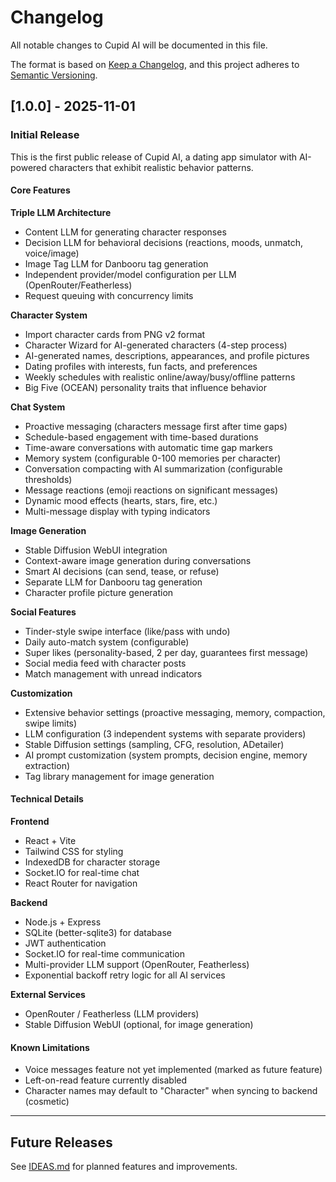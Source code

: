 # Changelog

All notable changes to Cupid AI will be documented in this file.

The format is based on [Keep a Changelog](https://keepachangelog.com/en/1.0.0/),
and this project adheres to [Semantic Versioning](https://semver.org/spec/v2.0.0.html).

## [1.0.0] - 2025-11-01

### Initial Release

This is the first public release of Cupid AI, a dating app simulator with AI-powered characters that exhibit realistic behavior patterns.

#### Core Features

**Triple LLM Architecture**
- Content LLM for generating character responses
- Decision LLM for behavioral decisions (reactions, moods, unmatch, voice/image)
- Image Tag LLM for Danbooru tag generation
- Independent provider/model configuration per LLM (OpenRouter/Featherless)
- Request queuing with concurrency limits

**Character System**
- Import character cards from PNG v2 format
- Character Wizard for AI-generated characters (4-step process)
- AI-generated names, descriptions, appearances, and profile pictures
- Dating profiles with interests, fun facts, and preferences
- Weekly schedules with realistic online/away/busy/offline patterns
- Big Five (OCEAN) personality traits that influence behavior

**Chat System**
- Proactive messaging (characters message first after time gaps)
- Schedule-based engagement with time-based durations
- Time-aware conversations with automatic time gap markers
- Memory system (configurable 0-100 memories per character)
- Conversation compacting with AI summarization (configurable thresholds)
- Message reactions (emoji reactions on significant messages)
- Dynamic mood effects (hearts, stars, fire, etc.)
- Multi-message display with typing indicators

**Image Generation**
- Stable Diffusion WebUI integration
- Context-aware image generation during conversations
- Smart AI decisions (can send, tease, or refuse)
- Separate LLM for Danbooru tag generation
- Character profile picture generation

**Social Features**
- Tinder-style swipe interface (like/pass with undo)
- Daily auto-match system (configurable)
- Super likes (personality-based, 2 per day, guarantees first message)
- Social media feed with character posts
- Match management with unread indicators

**Customization**
- Extensive behavior settings (proactive messaging, memory, compaction, swipe limits)
- LLM configuration (3 independent systems with separate providers)
- Stable Diffusion settings (sampling, CFG, resolution, ADetailer)
- AI prompt customization (system prompts, decision engine, memory extraction)
- Tag library management for image generation

#### Technical Details

**Frontend**
- React + Vite
- Tailwind CSS for styling
- IndexedDB for character storage
- Socket.IO for real-time chat
- React Router for navigation

**Backend**
- Node.js + Express
- SQLite (better-sqlite3) for database
- JWT authentication
- Socket.IO for real-time communication
- Multi-provider LLM support (OpenRouter, Featherless)
- Exponential backoff retry logic for all AI services

**External Services**
- OpenRouter / Featherless (LLM providers)
- Stable Diffusion WebUI (optional, for image generation)

#### Known Limitations

- Voice messages feature not yet implemented (marked as future feature)
- Left-on-read feature currently disabled
- Character names may default to "Character" when syncing to backend (cosmetic)

---

## Future Releases

See [IDEAS.md](IDEAS.md) for planned features and improvements.
